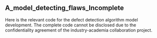 ## A_model_detecting_flaws_Incomplete

Here is the relevant code for the defect detection algorithm model development. The complete code cannot be disclosed due to the confidentiality agreement of the industry-academia collaboration project.
